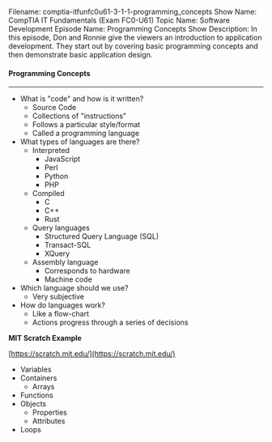 Filename: comptia-itfunfc0u61-3-1-1-programming_concepts
Show Name: CompTIA IT Fundamentals (Exam FC0-U61)
Topic Name: Software Development
Episode Name: Programming Concepts
Show Description: In this episode, Don and Ronnie give the viewers an introduction to application development. They start out by covering basic programming concepts and then demonstrate basic application design.

#### Programming Concepts
---

* What is "code" and how is it written? 
	+ Source Code
	+ Collections of "instructions"
	+ Follows a particular style/format
	+ Called a programming language
* What types of languages are there? 
	+ Interpreted
		- JavaScript
		- Perl
		- Python
		- PHP
	+ Compiled
		- C
		- C++
		- Rust
	+ Query languages
		- Structured Query Language (SQL)
		- Transact-SQL
		- XQuery
	+ Assembly language
		- Corresponds to hardware
		- Machine code
* Which language should we use? 
	+ Very subjective
* How do languages work?
	+ Like a flow-chart
	+ Actions progress through a series of decisions

**MIT Scratch Example**

[https://scratch.mit.edu/](https://scratch.mit.edu/)

* Variables
* Containers
	+ Arrays
* Functions
* Objects
	+ Properties
	+ Attributes
* Loops
